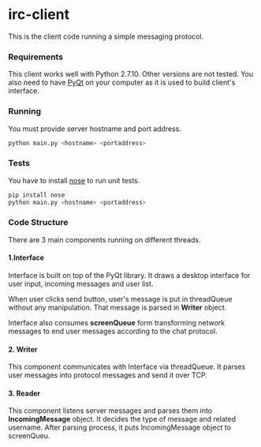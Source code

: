 # irc-client

This is the client code running a simple messaging protocol.

### Requirements

This client works well with Python 2.7.10. Other versions are not tested.
You also need to have [PyQt](https://wiki.python.org/moin/PyQt) on your computer as it is used to build client's interface.

### Running

You must provide server hostname and port address.

```bash
python main.py <hostname> <portaddress>
```

### Tests

You have to install [nose](https://nose.readthedocs.org/en/latest/) to run unit tests.

```bash
pip install nose
python main.py <hostname> <portaddress>
```

### Code Structure

There are 3 main components running on different threads.

#### 1.Interface
Interface is built on top of the PyQt library. It draws a desktop interface for user input, incoming messages and user list.

When user clicks send button, user's message is put in threadQueue without any manipulation. That message is parsed in **Writer** object.
 
Interface also consumes **screenQueue** form transforming network messages to end user messages according to the chat protocol.

#### 2. Writer
This component communicates with Interface via threadQueue. It parses user messages into protocol messages and send it over TCP. 

#### 3. Reader
This component listens server messages and parses them into **IncomingMessage** object. It decides the type of message and related username. After parsing process, it puts IncomingMessage object to screenQueu.
